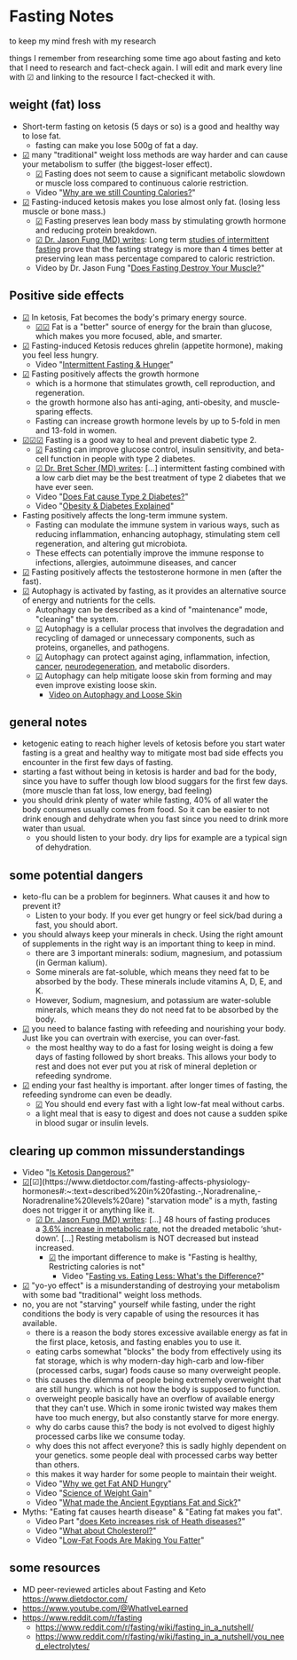 # Fasting Notes
to keep my mind fresh with my research

things I remember from researching some time ago about fasting and keto that I need to research and fact-check again.
I will edit and mark every line with ☑︎ and linking to the resource I fact-checked it with.

## weight (fat) loss
- Short-term fasting on ketosis (5 days or so) is a good and healthy way to lose fat.
  - fasting can make you lose 500g of fat a day.
- [☑︎](https://www.dietdoctor.com/biggest-loser-fail-ketogenic-weight-loss-study-success) many "traditional" weight loss methods are way harder and can cause your metabolism to suffer (the biggest-loser effect).
  - [☑︎](https://www.dietdoctor.com/fasting-affects-physiology-hormones#:~:text=described%20in%20fasting.-,Noradrenaline,-Noradrenaline%20levels%20are) Fasting does not seem to cause a significant metabolic slowdown or muscle loss compared to continuous calorie restriction.
  - Video "[Why are we still Counting Calories?](https://youtu.be/VyNgvMYb7iQ)"
- [☑︎](https://blog.thefastingmethod.com/fasting-and-muscle-mass-fasting-part-14/) Fasting-induced ketosis makes you lose almost only fat. (losing less muscle or bone mass.)
  - [☑︎](https://blog.thefastingmethod.com/fasting-and-muscle-mass-fasting-part-14/) Fasting preserves lean body mass by stimulating growth hormone and reducing protein breakdown.
  - [☑︎ Dr. Jason Fung (MD) writes](https://www.dietdoctor.com/fasting-affects-physiology-hormones#:~:text=Long%20term%20studies%20of%20intermittent%20fasting%20prove%20that%20the%20fasting%20strategy%20is%20more%20than%204%20times%20better%20at%20preserving%20lean%20mass%20percentage%20compared%20to%20caloric%20restriction.): Long term [studies of intermittent fasting](https://www.ncbi.nlm.nih.gov/pubmed/27569118) prove that the fasting strategy is more than 4 times better at preserving lean mass percentage compared to caloric restriction.
  - Video by Dr. Jason Fung "[Does Fasting Destroy Your Muscle?](https://www.youtube.com/watch?v=teQIaU6wp2o)"
  
## Positive side effects
- [☑︎](https://www.dietdoctor.com/low-carb/ketosis#:~:text=Ketosis%20is%20a%20metabolic%20state%20in%20which%20your%20body%20uses%20fat%20and%20ketones%20rather%20than%20glucose%20(sugar)%20as%20its%20main%20fuel%20source.) In ketosis, Fat becomes the body's primary energy source.
  - [☑︎](https://youtu.be/Dan8qtgQRi8?t=275)[☑︎](https://www.ncbi.nlm.nih.gov/pmc/articles/PMC8840718/#:~:text=Interestingly%2C%20the%20authors%20demonstrated%20improved%20performance%20in%20a%20working%20memory%20bi%2Dconditional%20association%20task%20that%20reflect%20prefrontal%20cortex%20(PFC)%20and%20hippocampal%20interaction) Fat is a "better" source of energy for the brain than glucose, which makes you more focused, able, and smarter.
- [☑︎](https://www.dietdoctor.com/low-carb/ketosis#:~:text=Established%20benefits%3A-,Appetite%20regulation,-%3A%20One%20of) Fasting-induced Ketosis reduces ghrelin (appetite hormone), making you feel less hungry.
  - Video "[Intermittent Fasting & Hunger](https://www.youtube.com/watch?v=dFT2IKmwyfg)" 
- [☑︎](https://www.dietdoctor.com/fasting-affects-physiology-hormones#:~:text=salt%20and%20water.-,Growth%20hormone,-Growth%20hormone%20is) Fasting positively affects the growth hormone
  - which is a hormone that stimulates growth, cell reproduction, and regeneration. 
  - the growth hormone also has anti-aging, anti-obesity, and muscle-sparing effects.
  - Fasting can increase growth hormone levels by up to 5-fold in men and 13-fold in women.
- [☑︎](https://www.dietdoctor.com/fasting-affects-physiology-hormones#:~:text=Hormonal%20Adaptation-,Insulin,-Fasting%20is%20the)[☑︎](https://www.ncbi.nlm.nih.gov/pmc/articles/PMC5990470/)[☑︎](https://casereports.bmj.com/content/casereports/2018/bcr-2017-221854.full.pdf) Fasting is a good way to heal and prevent diabetic type 2.
  - [☑︎](https://www.ncbi.nlm.nih.gov/pmc/articles/PMC8653959/) Fasting can improve glucose control, insulin sensitivity, and beta-cell function in people with type 2 diabetes.
  - [☑︎ Dr. Bret Scher (MD) writes](https://www.dietdoctor.com/intermittent-fasting-the-best-diet-for-type-2-diabetes#:~:text=intermittent%20fasting%20combined%20with%20a%20low%20carb%20diet%20may%20be%20the%20best%20treatment%20of%20type%202%20diabetes%20that%20we%20have%20ever%20seen.): [...] intermittent fasting combined with a low carb diet may be the best treatment of type 2 diabetes that we have ever seen.
  - Video "[Does Fat cause Type 2 Diabetes?](https://youtu.be/hpOP_HKeazU)"
  - Video "[Obesity & Diabetes Explained](https://www.youtube.com/watch?v=xlfZvnV4v50)"
- Fasting positively affects the long-term immune system.
  - Fasting can modulate the immune system in various ways, such as reducing inflammation, enhancing autophagy, stimulating stem cell regeneration, and altering gut microbiota.
  - These effects can potentially improve the immune response to infections, allergies, autoimmune diseases, and cancer 
- [☑︎](https://josepheverettwil.substack.com/p/how-fasting-changes-testosterone) Fasting positively affects the testosterone hormone in men (after the fast).
- [☑︎](https://www.dietdoctor.com/renew-body-fasting-autophagy#:~:text=What%20activates%20autophagy,activator%20of%20autophagy.) Autophagy is activated by fasting, as it provides an alternative source of energy and nutrients for the cells.
  - Autophagy can be described as a kind of "maintenance" mode,  "cleaning" the system.
  - [☑︎](https://www.dietdoctor.com/renew-body-fasting-autophagy#:~:text=Autophagy%20%E2%80%93%20replacing%20old,to%20degrade%20proteins.) Autophagy is a cellular process that involves the degradation and recycling of damaged or unnecessary components, such as proteins, organelles, and pathogens.
  - [☑︎](https://www.dietdoctor.com/renew-body-fasting-autophagy#:~:text=The%20consequences%20of,development%20of%20AD.) Autophagy can protect against aging, inflammation, infection, [cancer](https://www.dietdoctor.com/renew-body-fasting-autophagy#:~:text=The%20consequences%20of,development%20of%20AD.), [neurodegeneration](https://www.dietdoctor.com/renew-body-fasting-autophagy#:~:text=The%20consequences%20of,development%20of%20AD.), and metabolic disorders. 
  - [☑︎](https://www.wefast.care/articles/fasting-loose-skin#:~:text=Autophagy%20and%20loose%20skin) Autophagy can help mitigate loose skin from forming and may even improve existing loose skin.
    - [Video on Autophagy and Loose Skin](https://www.youtube.com/watch?v=xvxo77kSsjM)

## general notes
- ketogenic eating to reach higher levels of ketosis before you start water fasting is a great and healthy way to mitigate most bad side effects you encounter in the first few days of fasting.
- starting a fast without being in ketosis is harder and bad for the body, since you have to suffer though low blood suggars for the first few days. (more muscle than fat loss, low energy, bad feeling)
- you should drink plenty of water while fasting, 40% of all water the body consumes usually comes from food. So it can be easier to not drink enough and dehydrate when you fast since you need to drink more water than usual.
  - you should listen to your body. dry lips for example are a typical sign of dehydration.

## some potential dangers
- keto-flu can be a problem for beginners. What causes it and how to prevent it?
  - Listen to your body. If you ever get hungry or feel sick/bad during a fast, you should abort.
- you should always keep your minerals in check. Using the right amount of supplements in the right way is an important thing to keep in mind.
  - there are 3 important minerals: sodium, magnesium, and potassium (in German kalium).
  - Some minerals are fat-soluble, which means they need fat to be absorbed by the body. These minerals include vitamins A, D, E, and K.
  - However, Sodium, magnesium, and potassium are water-soluble minerals, which means they do not need fat to be absorbed by the body.
- [☑︎](https://www.youtube.com/watch?v=g8IGRyTdrOs) you need to balance fasting with refeeding and nourishing your body. Just like you can overtrain with exercise, you can over-fast.
  - the most healthy way to do a fast for losing weight is doing a few days of fasting followed by short breaks. This allows your body to rest and does not ever put you at risk of mineral depletion or refeeding syndrome.
- [☑︎](https://youtu.be/k1OMGDnGpIk?t=640) ending your fast healthy is important. after longer times of fasting, the refeeding syndrome can even be deadly.
  - [☑︎](https://youtu.be/k1OMGDnGpIk?t=677) You should end every fast with a light low-fat meal without carbs.
  - a light meal that is easy to digest and does not cause a sudden spike in blood sugar or insulin levels.

## clearing up common missunderstandings
- Video "[Is Ketosis Dangerous?](https://www.youtube.com/watch?v=Dan8qtgQRi8)"
- [☑︎](https://www.dietdoctor.com/biggest-loser-fail-ketogenic-weight-loss-study-success#:~:text=This%20is%20what%20is%20sometimes%20termed%20%E2%80%98starvation%20mode%E2%80%99.%20This%20is%20what%20people%20imagine%20happens%20as%20their%20body%20starts%20to%20shut%20down%20in%20order%20to%20conserve%20energy.%20Basal%20metabolism%20(Calories%20Out)%20falls%20and%20you%20feel%20like%20crap.)[☑︎](https://www.dietdoctor.com/fasting-affects-physiology-hormones#:~:text=described%20in%20fasting.-,Noradrenaline,-Noradrenaline%20levels%20are) "starvation mode" is a myth, fasting does not trigger it or anything like it.
  -  [☑︎ Dr. Jason Fung (MD) writes](https://www.dietdoctor.com/fasting-affects-physiology-hormones#:~:text=48%20hours%20of,but%20instead%20increased.): [...] 48 hours of fasting produces a [3.6% increase in metabolic rate](https://www.ncbi.nlm.nih.gov/pubmed/14066725), not the dreaded metabolic ‘shut-down’. [...] Resting metabolism is NOT decreased but instead increased.
      - [☑︎](https://www.dietdoctor.com/biggest-loser-fail-ketogenic-weight-loss-study-success#:~:text=That%20reducing%20calories,came%20right%20back.) the important difference to make is "Fasting is healthy, Restricting calories is not"
        - Video "[Fasting vs. Eating Less: What's the Difference?](https://www.youtube.com/watch?v=APZCfmgzoS0)"
- [☑︎](https://www.dietdoctor.com/biggest-loser-fail-ketogenic-weight-loss-study-success) "yo-yo effect" is a misunderstanding of destroying your metabolism with some bad "traditional" weight loss methods.
- no, you are not "starving" yourself while fasting, under the right conditions the body is very capable of using the resources it has available.
   - there is a reason the body stores excessive available energy as fat in the first place, ketosis, and fasting enables you to use it.
   - eating carbs somewhat "blocks" the body from effectively using its fat storage, which is why modern-day high-carb and low-fiber (processed carbs, sugar) foods cause so many overweight people.
   - this causes the dilemma of people being extremely overweight that are still hungry. which is not how the body is supposed to function.
   - overweight people basically have an overflow of available energy that they can't use. Which in some ironic twisted way makes them have too much energy, but also constantly starve for more energy.
  - why do carbs cause this? the body is not evolved to digest highly processed carbs like we consume today.
  - why does this not affect everyone? this is sadly highly dependent on your genetics. some people deal with processed carbs way better than others.
  - this makes it way harder for some people to maintain their weight.
  - Video "[Why we get Fat AND Hungry](https://www.youtube.com/watch?v=KHaCKudtVi0)"
  - Video "[Science of Weight Gain](https://www.youtube.com/watch?v=zcMBm-UVdII)"
  - Video "[What made the Ancient Egyptians Fat and Sick?](https://www.youtube.com/watch?v=YGq_EbYEaSY)"
- Myths: "Eating fat causes hearth disease" & "Eating fat makes you fat".
  - Video Part "[does Keto increases risk of Heath diseases?](https://www.youtube.com/watch?v=xlfZvnV4v50)"
  - Video "[What about Cholesterol?](https://www.youtube.com/watch?v=b7zWNabebxs)"
  - Video "[Low-Fat Foods Are Making You Fatter](https://www.youtube.com/watch?v=oLtQLDptI1g)"

## some resources
- MD peer-reviewed articles about Fasting and Keto https://www.dietdoctor.com/
- https://www.youtube.com/@WhatIveLearned
- https://www.reddit.com/r/fasting
  - https://www.reddit.com/r/fasting/wiki/fasting_in_a_nutshell/
  - https://www.reddit.com/r/fasting/wiki/fasting_in_a_nutshell/you_need_electrolytes/

